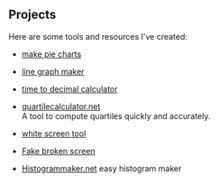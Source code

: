 ## Projects

Here are some tools and resources I've created:


- [make pie charts](https://www.piechartmaker.me/)

- [line graph maker](https://www.linegraphmaker.me/)

- [time to decimal calculator](https://www.timetodecimalcalculator.com/)
  
- [quartilecalculator.net](https://quartilecalculator.net/)  
  A tool to compute quartiles quickly and accurately.

- [white screen tool](https://www.mywhitescreen.com/)

- [Fake broken screen](https://www.mywhitescreen.com/broken-screen)  

- [Histogrammaker.net](https://histogrammaker.net)
  easy histogram maker
  
